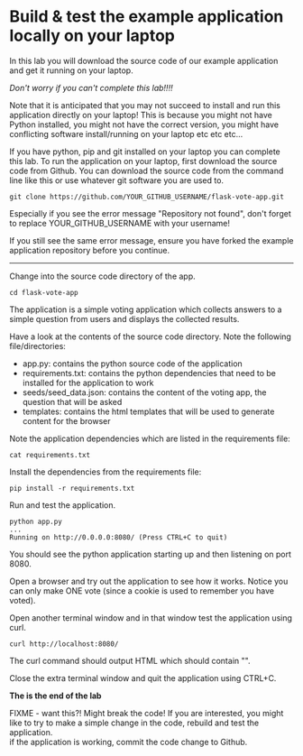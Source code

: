 # Build & test the example application locally on your laptop  

In this lab you will download the source code of our example application and get it running on your laptop. 

_Don't worry if you can't complete this lab!!!!_

Note that it is anticipated that you may not succeed to install and run this application directly on your laptop!  This is because you might not have Python installed, you might not have the correct version, you might have conflicting software install/running on your laptop etc etc etc...

If you have python, pip and git installed on your laptop you can complete this lab. 
To run the application on your laptop, first download the source code from Github. You can
download the source code from the command line like this or use whatever git software you are used to.

```
git clone https://github.com/YOUR_GITHUB_USERNAME/flask-vote-app.git
```
Especially if you see the error message "Repository not found", don't forget to replace YOUR_GITHUB_USERNAME with your username!

If you still see the same error message, ensure you have forked the example application repository before you continue.

---
Change into the source code directory of the app.

```
cd flask-vote-app
```

The application is a simple voting application which collects answers to a simple question from users and displays the collected results. 

Have a look at the contents of the source code directory.  Note the following file/directories:
- app.py: contains the python source code of the application
- requirements.txt: contains the python dependencies that need to be installed for the application to work
- seeds/seed_data.json: contains the content of the voting app, the question that will be asked
- templates: contains the html templates that will be used to generate content for the browser

Note the application dependencies which are listed in the requirements file:

```
cat requirements.txt
```

Install the dependencies from the requirements file:

```
pip install -r requirements.txt
```

Run and test the application.

```
python app.py
...
Running on http://0.0.0.0:8080/ (Press CTRL+C to quit)
```

You should see the python application starting up and then listening on port 8080.

Open a browser and try out the application to see how it works. Notice you can only make ONE vote (since a cookie is used to remember you have voted).

Open another terminal window and in that window test the application using curl.  

```
curl http://localhost:8080/ 
```

The curl command should output HTML which should contain "<title>Favorite Linux distribution</title>". 

Close the extra terminal window and quit the application using CTRL+C.

**The is the end of the lab**

FIXME - want this?! Might break the code!
If you are interested, you might like to try to make a simple change in the code, rebuild and test the application.  
if the application is working, commit the code change to Github.


